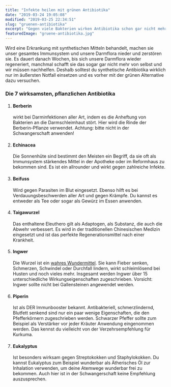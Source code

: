 ```yaml
---
title: "Infekte heilen mit grünen Antibiotika"
date: "2019-03-24 19:05:08"
modified: "2019-03-25 22:34:51"
slug: "gruenen-antibiotika"
excerpt: "Gegen viele Bakterien wirken Antibiotika schon gar nicht mehr. Synthetische Präparate haben meist nur ein bis zwei Wirkmechanismen - grüne Antibiotika hingegen verfügen über eine Vielzahl davon. "
featuredImage: "gruene-antibiotika.jpg"
---
```


Wird eine Erkrankung mit synthetischen Mitteln behandelt, machen sie unser gesamtes Immunsystem und unsere Darmflora nieder und zerstören sie. Es dauert danach Wochen, bis sich unsere Darmflora wieder regeneriert, manchmal schafft sie das sogar gar nicht mehr von selbst und wir müssen nachhelfen. Deshalb solltest du synthetische Antibiotika wirklich nur im äußersten Notfall einsetzen und es vorher mit der grünen Alternative dazu versuchen.

### Die 7 wirksamsten, pflanzlichen Antibiotika

1.  #### Berberin
    
    wirkt bei Darminfektionen aller Art, indem es die Anheftung von Bakterien an die Darmschleimhaut stört. Hier wird die Rinde der Berberin-Pflanze verwendet. Achtung: bitte nicht in der Schwangerschaft anwenden!
2.  #### Echinacea
    
    Die Sonnenhüte sind bestimmt den Meisten ein Begriff, da sie oft als Immunsystem stärkendes Mittel in der Apotheke oder im Reformhaus zu bekommen sind. Es ist ein allrounder und wirkt gegen zahlreiche Infekte.
3.  #### Beifuss
    
    Wird gegen Parasiten im Blut eingesetzt. Ebenso hilft es bei Verdauungsbeschwerden aller Art und gegen Krämpfe. Du kannst es entweder als Tee oder sogar als Gewürz im Essen anwenden.
4.  #### Taigawurzel
    
    Das enthaltene Eleuthero gilt als Adaptogen, als Substanz, die auch die Abwehr verbessert. Es wird in der traditionellen Chinesischen Medizin eingesetzt und ist das perfekte Regenerationsmittel nach einer Krankheit.
5.  #### Ingwer
    
    Die Wurzel ist ein [wahres Wundermittel](https://www.veganblatt.com/ingwer). Sie kann Fieber senken, Schmerzen, Schwindel oder Durchfall lindern, wirkt schleimlösend bei Husten und noch vieles mehr. Insgesamt werden Ingwer über 15 unterschiedliche Wirkungseigenschaften zugeschrieben. Vorsicht: Ingwer sollte nicht bei Gallensteinen angewendet werden.
6.  #### Piperin
    
    Ist als DER Immunbooster bekannt. Antibakteriell, schmerzlindernd, Blutfett senkend sind nur ein paar wenige Eigenschaften, die den Pfefferkörnern zugeschrieben werden. Schwarzer Pfeffer sollte zum Beispiel als Verstärker vor jeder Kräuter Anwendung eingenommen werden. Das kennst du vielleicht von der Verzehrsempfehlung für Kurkuma.
7.  #### Eukalyptus
    
    Ist besonders wirksam gegen Streptokokken und Staphylokokken. Du kannst Eukalyptus zum Beispiel wunderbar als Ätherisches Öl zur Inhalation verwenden, um deine Atemwege wunderbar frei zu bekommen. Auch hier ist in der Schwangerschaft keine Empfehlung auszusprechen.